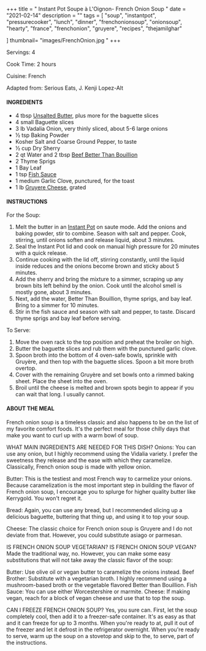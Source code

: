 +++
title = " Instant Pot Soupe à L'Oignon- French Onion Soup "
date = "2021-02-14"
description = ""
tags = [
    "soup",
    "instantpot",
    "pressurecooker",
    "lunch",
    "dinner",
    "frenchonionsoup",
    "onionsoup",
    "hearty",
    "france",
    "frenchonion",
    "gruyere",
    "recipes",
    "thejamilghar"
    
]
thumbnail= "images/FrenchOnion.jpg "
+++

Servings: 4 <!--more-->

Cook Time: 2 hours 

Cuisine: French 

Adapted from: Serious Eats, J. Kenji Lopez-Alt

#### INGREDIENTS 

* 4 tbsp [Unsalted Butter](https://amzn.to/2NK7WbO), plus more for the baguette slices
* 4 small Baguette slices
* 3 lb Vadalia Onion, very thinly sliced, about 5-6 large onions
* ½ tsp Baking Powder 
* Kosher Salt and Coarse Ground Pepper, to taste  
* ½ cup Dry Sherry 
* 2 qt Water and 2 tbsp [Beef Better Than Bouillion](https://amzn.to/2Pk82Hf)
* 2 Thyme Sprigs 
* 1 Bay Leaf 
* 1 tsp [Fish Sauce](https://amzn.to/3jMYZdj) 
* 1 medium Garlic Clove, punctured, for the toast
* 1 lb [Gruyere Cheese](https://amzn.to/3aZfe2E), grated 

#### INSTRUCTIONS 

For the Soup:  

1. Melt the butter in an [Instant Pot](https://amzn.to/3qfNYCZ) on saute mode. Add the onions and baking powder, stir to combine. Season with salt and pepper. Cook, stirring, until onions soften and release liquid, about 3 minutes. 
2. Seal the Instant Pot lid and cook on manual high pressure for 20 minutes with a quick release. 
3. Continue cooking with the lid off, stirring constantly, until the liquid inside reduces and the onions become brown and sticky about 5 minutes.
4. Add the sherry and bring the mixture to a simmer, scraping up any brown bits left behind by the onion. Cook until the alcohol smell is mostly gone, about 3 minutes.
5. Next, add the water, Better Than Bouillion, thyme sprigs, and bay leaf. Bring to a simmer for 10 minutes.
6. Stir in the fish sauce and season with salt and pepper, to taste. Discard thyme sprigs and bay leaf before serving.

To Serve: 

1. Move the oven rack to the top position and preheat the broiler on high.  
2. Butter the baguette slices and rub them with the punctured garlic clove. 
3. Spoon broth into the bottom of 4 oven-safe bowls, sprinkle with Gruyère, and then top with the baguette slices. Spoon a bit more broth overtop. 
4. Cover with the remaining Gruyère and set bowls onto a rimmed baking sheet. Place the sheet into the oven.
5. Broil until the cheese is melted and brown spots begin to appear if you can wait that long. I usually cannot.   

#### ABOUT THE MEAL

French onion soup is a timeless classic and also happens to be on the list of my favorite comfort foods. It's the perfect meal for those chilly days that make you want to curl up with a warm bowl of soup. 

WHAT MAIN INGREDIENTS ARE NEEDED FOR THIS DISH? 
Onions: You can use any onion, but I highly recommend using the Vidalia variety. I prefer the sweetness they release and the ease with which they caramelize. Classically, French onion soup is made with yellow onion. 

Butter: This is the testiest and most French way to carmelize your onions. Because caramelization is the most important step in building the flavor of French onion soup, I encourage you to splurge for higher quality butter like Kerrygold. You won't regret it. 

Bread: Again, you can use any bread, but I recommended slicing up a delicious baguette, buttering that thing up, and using it to top your soup. 

Cheese: The classic choice for French onion soup is Gruyere and I do not deviate from that. However, you could substitute asiago or parmesan.

IS FRENCH ONION SOUP VEGETARIAN? IS FRENCH ONION SOUP VEGAN? 
Made the traditional way, no. However, you can make some easy substitutions that will not take away the classic flavor of the soup: 

Butter: Use olive oil or vegan butter to caramelize the onions instead. 
Beef Brother: Substitute with a vegetarian broth. I highly recommend using a mushroom-based broth or the vegetable flavored Better than Bouillion. 
Fish Sauce: You can use either Worcestershire or marmite. 
Cheese: If making vegan, reach for a block of vegan cheese and use that to top the soup. 

CAN I FREEZE FRENCH ONION SOUP? 
Yes, you sure can. First, let the soup completely cool, then add it to a freezer-safe container. It's as easy as that and it can freeze for up to 3 months. When you're ready to at, pull it out of the freezer and let it defrost in the refrigerator overnight. When you're ready to serve, warm up the soup on a stovetop and skip to the, to serve, part of the instructions. 

